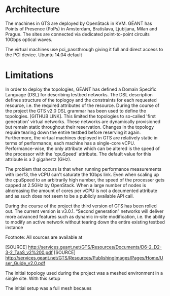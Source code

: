 Architecture
============
The machines in GTS are deployed by OpenStack in KVM. 
GÉANT has Points of Presence (PoPs) in Amsterdam, Bratislava, Ljubljana, Milan and Prague. The sites are connected via dedicated point-to-point circuits 10Gbps optical waves.  

The virtual machines use pci_passthrough
giving it full and direct access to the PCI device.
Ubuntu 14.04 default


Limitations
===========
In order to deploy the topologies, GÉANT has defined a Domain Specific Language (DSL) for describing testbed networks. The DSL description defines structure of the toplogoy and the constraints for each requested resource, i.e. the required attributes of the resource. During the course of the project the GTS v2.0 DSL grammar has been used to define the topologies. [GITHUB LINK]. This limited the topologies to so-called 'first generation' virtual networks. These networks are dynamically provisioned but remain static throughout their reservation. Changes in the topology require tearing down the entire testbed before reserving it again. Furthermore, the virtual machines deployed in GTS are relatively static in terms of performance; each machine has a single-core vCPU. Performance-wise, the only attribute which can be altered is the speed of the processor with the 'cpuSpeed' attribute. The default value for this attribute is a 2 gigahertz (GHz).   

The problem that occurs is that when running performance measurements with iperf3, the vCPU can't saturate the 1Gbps link. Even when scaling up the cpuSpeed to an arbitrarily high number, the speed of the processer gets capped at 2.5GHz by OpenStack. When a large number of nodes is aIncreasing the amount of cores per vCPU is not a documented attribute and as such does not seem to be a publicly available API call. 

During the course of the project the third version of GTS has been rolled out. The current version is v3.0.1. “Second generation” networks will deliver more advanced features such as dynamic in-site modification, i.e. the ability to modify an active network without tearing down the entire existing testbed instance 


Footnote: All sources are available at 

[SOURCE] http://services.geant.net/GTS/Resources/Documents/D6-2_D2-3-2_TaaS_v2%200.pdf
[SOURCE] http://services.geant.net/GTS/Resources/PublishingImages/Pages/Home/User_Guide_v2.0.pdf


The initial topology used during the project was a meshed environment in a single site. With this setup 

The initial setup was a full mesh becaues 
